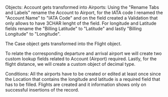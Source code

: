Objects:
Account gets transformed into Airports: Using the "Rename Tabs and Labels" rename the Account to Airport, for the IATA code I renamed the "Account Name" to "IATA Code" and on the field created a Validation that only allows to have 3CHAR lenght of the field. For longitude and Latitude fields rename the "Billing Latitude" to "Latitude" and lastly "Billing Longitude" to "Longitude".

The Case object gets transformed into the Flight object.
	
To relate the corresponding departure and arrival airport we will create two custom lookup fields related to Account (Airport) required. Lastly, for the flight distance, we will create a custom object of decimal type.

Conditions:
All the airports have to be created or edited at least once since the Location that contains the longitude and latitude is a required field that has to be filled.
Flights are created and it information shows only on successful insertions of the record.
